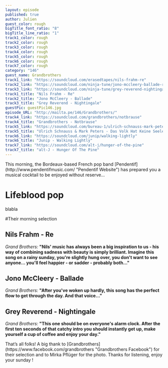 ```yaml
---
layout: episode
published: true
author: Julien
guest_color: rough
bigTitle_font_ratio: "8"
bigTitle_line_ratio: "1"
track1_color: rough
track2_color: rough
track3_color: rough
track4_color: rough
track5_color: rough
track6_color: rough
track7_color: rough
category: "146"
guest_name: Grandbrothers
track1_link: "https://soundcloud.com/erasedtapes/nils-frahm-re"
track2_link: "https://soundcloud.com/ninja-tune/jono-mccleery-ballade-radio-1"
track3_link: "https://soundcloud.com/ninja-tune/grey-reverend-nightingale"
track1_title: "Nils Frahm - Re"
track2_title: "Jono McCleery - Ballade"
track3_title: "Grey Reverend - Nightingale"
guestPic: guestPic146.jpg
episode_URL: "http://mailta.pe/146/Grandbrothers/"
track4_link: "https://soundcloud.com/grandbrothers/notbrause"
track4_title: "Grandbrothers - Notbrause"
track5_link: "https://soundcloud.com/bureau-1/ulrich-schnauss-mark-peters-1"
track5_title: "Ulrich Schnauss & Mark Peters - Das Volk Hat Keine Seele"
track6_link: "https://soundcloud.com/junip/walking-lightly"
track6_title: "Junip - Walking Lightly"
track7_link: "https://soundcloud.com/alt-j/hunger-of-the-pine"
track7_title: "alt-J - Hunger Of The Pine"
---
```


<p id="introduction">
This morning, the Bordeaux-based French pop band [Pendentif](http://www.pendentifmusic.com/ "Pendentif Website") has prepared you a musical cocktail to be enjoyed without reserve...</p>

# Lifeblood pop

blabla

#Their morning selection

## Nils Frahm - Re
_Grand Brothers:_ **"**Nils' music has always been a big inspiration to us - his way of combining sadness with beauty is simply brilliant. Imagine this song on a rainy sunday, you're slightly hung over, you don't want to see anyone... you'll feel happier - or sadder - probably both...**"**

## Jono McCleery - Ballade
_Grand Brothers:_ **"**After you've woken up hardly, this song has the perfect flow to get through the day. And that voice...**"**

## Grey Reverend - Nightingale
_Grand Brothers:_ **"**This one should be on everyone's alarm clock. After the first ten seconds of that catchy intro you should instantly get up, make yourself a cup of coffee and enjoy your day.**"**

<p id="outroduction">
That’s all folks! A big thank to [Grandbrothers](https://www.facebook.com/grandbrothers "Grandbrothers Facebook") for their selection and to Mirka Pflüger for the photo. Thanks for listening, enjoy your sunday !
</p>